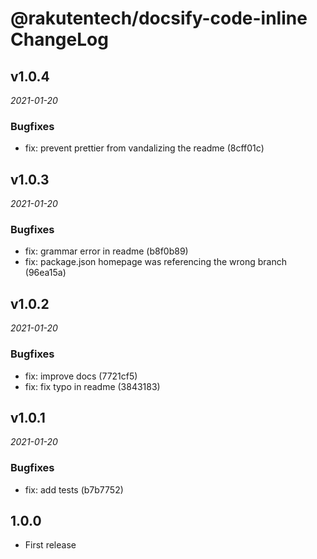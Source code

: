 # @rakutentech/docsify-code-inline ChangeLog

## v1.0.4

_2021-01-20_

### Bugfixes

- fix: prevent prettier from vandalizing the readme (8cff01c)

## v1.0.3

_2021-01-20_

### Bugfixes

- fix: grammar error in readme (b8f0b89)
- fix: package.json homepage was referencing the wrong branch (96ea15a)

## v1.0.2

_2021-01-20_

### Bugfixes

- fix: improve docs (7721cf5)
- fix: fix typo in readme (3843183)

## v1.0.1

_2021-01-20_

### Bugfixes

- fix: add tests (b7b7752)

## 1.0.0

- First release
